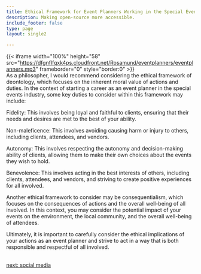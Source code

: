 ```yaml
---
title: Ethical Framework for Event Planners Working in the Special Events  Industry
description: Making open-source more accessible.
include_footer: false
type: page
layout: single2

---
```


{{< iframe width="100%" height="58" src="https://dfgnflfqxk4ps.cloudfront.net/Rosamund/eventplanners/eventplanners.mp3" frameborder="0" style="border:0" >}}<br>
As a philosopher, I would recommend considering the ethical framework of deontology, which focuses on the inherent moral value of actions and duties. In the context of starting a career as an event planner in the special events industry, some key duties to consider within this framework may include:

Fidelity: This involves being loyal and faithful to clients, ensuring that their needs and desires are met to the best of your ability.

Non-maleficence: This involves avoiding causing harm or injury to others, including clients, attendees, and vendors.

Autonomy: This involves respecting the autonomy and decision-making ability of clients, allowing them to make their own choices about the events they wish to hold.

Benevolence: This involves acting in the best interests of others, including clients, attendees, and vendors, and striving to create positive experiences for all involved.

Another ethical framework to consider may be consequentialism, which focuses on the consequences of actions and the overall well-being of all involved. In this context, you may consider the potential impact of your events on the environment, the local community, and the overall well-being of attendees.

Ultimately, it is important to carefully consider the ethical implications of your actions as an event planner and strive to act in a way that is both responsible and respectful of all involved.

<br>
<a href="https://workdojos.com/eventplanners/social">next: social media</a>
</p>